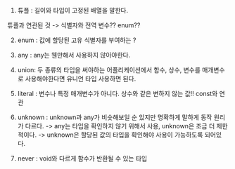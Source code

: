 1. 튜플 : 길이와 타입이 고정된 배열을 말한다. 

튜플과 연관된 것 -> 식별자와  전역 변수?? enum??

2. enum :  값에 할당된 고유 식별자를 부여하는 ? 

3. any :  any는 웬만해서 사용하지 않아야한다. 

4. union: 두 종류의 타입을 써야하는 어플리케이션에서 함수, 상수, 변수를 매개변수로 사용해야한다면 유니언 타입 사용하면 된다. 

5. literal : 변수나 특정 매개변수가 아니다. 상수와 같은 변하지 않는 값!! const와 연관 

6. unknown : unknown과 any가 비슷해보일 순 있지만 명확하게 말하게 동작 원리가 다르다.
-> any는 타입을 확인하지 않기 위해서 사용, unknown은 조금 더 제한적이다.
-> unknown은 할당된 값의 타입을 확인해야 사용이 가능하도록 되어있다.

7. never : void와 다르게 함수가 반환될 수 있는 타입
